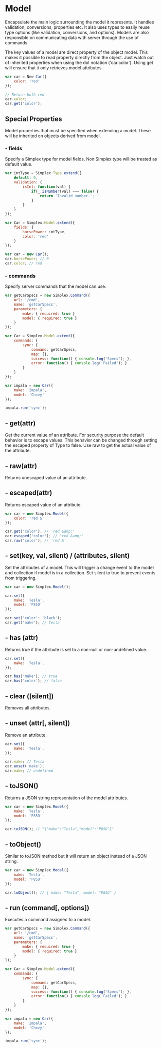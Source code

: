 # Model

Encapsulate the main logic surrounding the model it represents. It handles validation, conversions, properties etc.
It also uses types to easily reuse type options (like validation, conversions, and options).
Models are also responsible on communicating data with server through the use of commands.

The key values of a model are direct property of the object model. This makes it possible to read property directly
from the object. Just watch out of inherited properties when using the dot notation ('car.color').
Using get will ensure that it only retrieves model attributes.

```js
var car = New Car({
    color: 'red'
});

// Return both red
car.color;
car.get('color');
```

## Special Properties

Model properties that must be specified when extending a model. These will be inherited 
on objects derived from model.

### - fields

Specify a Simplex type for model fields. Non Simplex type will be treated as default value.

```js
var intType = Simplex.Type.extend({
    default: 0,
    validation: {
        isInt: function(val) {
            if(_.isNumber(val) === false) {
                return 'Invalid number.';
            }
        }
    }
});

var Car = Simplex.Model.extend({
    fields: {
        horsePower: intType,
        color: 'red'
    }
});

var car = new Car();
car.horsePower; // 0
car.color; // red
```

### - commands

Specify server commands that the model can use.

```js
var getCarSpecs = new Simplex.Command({
    url: '/cmd',
    name: 'getCarSpecs',
    parameters: {
        make: { required: true }
        model: { required: true }
    }
});

var Car = Simplex.Model.extend({
    commands: {
        sync: {
            command: getCarSpecs,
            map: {},
            success: function() { console.log('Specs'); },
            error: function() { console.log('Failed'); }
        }
    }
});

var impala = new Car({
    make: 'Impala',
    model: 'Chevy'
});

impala.run('sync');
```

## - get(attr)

Get the current value of an attribute. For security purpose the default behavior 
is to escape values. This behavior can be changed through setting the escaped 
property of Type to false. Use raw to get the actual value of the attribute.

## - raw(attr)

Returns unescaped value of an attribute.

## - escaped(attr)

Returns escaped value of an attribute.

```js
var car = new Simplex.Model({
    color: 'red &'
});

car.get('color'); // 'red &amp;'
car.escaped('color'); // 'red &amp;'
car.raw('color'); // 'red &'
```

## - set(key, val, silent) / (attributes, silent)

Set the attributes of a model. This will trigger a change event to the model 
and collection if model is in a collection. Set silent to true to prevent events
from triggering.

```js
var car = new Simplex.Model();

car.set({
    make: 'Tesla',
    model: 'P85D'
});

car.set('color': 'black');
car.get('make'); // Tesla
```

## - has (attr)

Returns true if the attribute is set to a non-null or non-undefined value.

```js
car.set({
    make: 'Tesla',
});

car.has('make'); // true
car.has('color'); // false
```


## - clear ([silent])

Removes all attributes.

## - unset (attr[, silent])

Remove an attribute.

```js
car.set({
    make: 'Tesla',
});

car.make; // Tesla
car.unset('make');
car.make; // undefined

```

## - toJSON()

Returns a JSON string representation of the model attributes.

```js
var car = new Simplex.Model({ 
    make: 'Tesla',
    model: 'P85D'
});

car.toJSON(); // "{"make":"Tesla","model":"P85D"}" 
```

## - toObject()

Similar to toJSON method but it will return an object instead of a JSON string.

```js
var car = new Simplex.Model({ 
    make: 'Tesla',
    model: 'P85D'
});

car.toObject(); // { make: "Tesla", model: "P85D" }
```

## - run (command[, options])

Executes a command assigned to a model.

```js
var getCarSpecs = new Simplex.Command({
    url: '/cmd',
    name: 'getCarSpecs',
    parameters: {
        make: { required: true }
        model: { required: true }
    }
});

var Car = Simplex.Model.extend({
    commands: {
        sync: {
            command: getCarSpecs,
            map: {},
            success: function() { console.log('Specs'); },
            error: function() { console.log('Failed'); }
        }
    }
});

var impala = new Car({
    make: 'Impala',
    model: 'Chevy'
});

impala.run('sync');
```